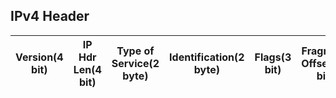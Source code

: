 ## IPv4 Header

| Version(4 bit) | IP Hdr Len(4 bit) | Type of Service(2 byte) | Identification(2 byte) | Flags(3 bit) | Fragment Offset(13 bit) | TTL(1 byte) | Protocol(1 byte) | IP Hdr Chksum only(2 byte) | SrcIP(4 byte) | DstIP(4 byte) | IP Options(0-40bytes) | Padding |  
|---|---|---|---|---|---|---|---|---|---|---|---|---|
